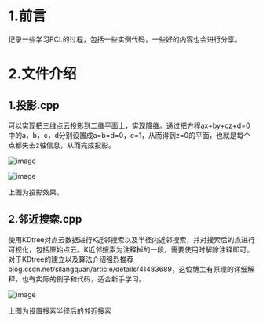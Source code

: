 # 

# 1.前言

记录一些学习PCL的过程，包括一些实例代码，一些好的内容也会进行分享。

# 2.文件介绍

## 1.投影.cpp

可以实现把三维点云投影到二维平面上，实现降维。通过把方程ax+by+cz+d=0中的a，b，c，d分别设置成a=b=d=0，c=1，从而得到z=0的平面，也就是每个点都失去z轴信息，从而完成投影。

![image](https://github.com/Mrfangfang-hub/PCL-/assets/56708235/19e42222-aa84-4a70-b2b5-f8af8d5db35e)

![image](https://github.com/Mrfangfang-hub/PCL-/assets/56708235/5f5718ee-75cb-4dc3-8aaf-b087e55e624a)

上图为投影效果。

## 2.邻近搜索.cpp
使用KDtree对点云数据进行K近邻搜索以及半径内近邻搜索，并对搜索后的点进行可视化，包括原始点云。K近邻搜索为注释掉的一段，需要使用时解除注释即可。对于KDtree的建立以及算法介绍强烈推荐blog.csdn.net/silangquan/article/details/41483689，这位博主有原理的详细解释，也有实际的例子和代码，适合新手学习。

![image](https://github.com/user-attachments/assets/63a19e78-090b-4e43-8f59-741b6c9aea78)

上图为设置搜索半径后的邻近搜索
